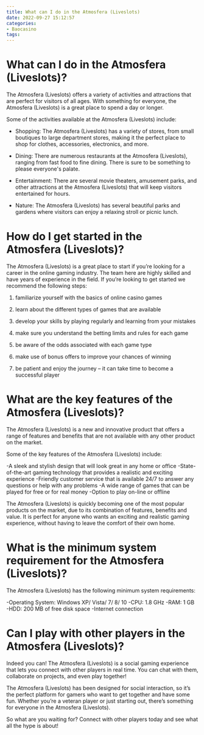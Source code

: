 ```yaml
---
title: What can I do in the Atmosfera (Liveslots)
date: 2022-09-27 15:12:57
categories:
- Baocasino
tags:
---
```



#  What can I do in the Atmosfera (Liveslots)?

The Atmosfera (Liveslots) offers a variety of activities and attractions that are perfect for visitors of all ages. With something for everyone, the Atmosfera (Liveslots) is a great place to spend a day or longer.

Some of the activities available at the Atmosfera (Liveslots) include:

- Shopping: The Atmosfera (Liveslots) has a variety of stores, from small boutiques to large department stores, making it the perfect place to shop for clothes, accessories, electronics, and more.

- Dining: There are numerous restaurants at the Atmosfera (Liveslots), ranging from fast food to fine dining. There is sure to be something to please everyone's palate.

- Entertainment: There are several movie theaters, amusement parks, and other attractions at the Atmosfera (Liveslots) that will keep visitors entertained for hours.

- Nature: The Atmosfera (Liveslots) has several beautiful parks and gardens where visitors can enjoy a relaxing stroll or picnic lunch.

#  How do I get started in the Atmosfera (Liveslots)?

The Atmosfera (Liveslots) is a great place to start if you’re looking for a career in the online gaming industry. The team here are highly skilled and have years of experience in the field. If you’re looking to get started we recommend the following steps:

1. familiarize yourself with the basics of online casino games

2. learn about the different types of games that are available

3. develop your skills by playing regularly and learning from your mistakes

4. make sure you understand the betting limits and rules for each game

5. be aware of the odds associated with each game type

6. make use of bonus offers to improve your chances of winning

7. be patient and enjoy the journey – it can take time to become a successful player

#  What are the key features of the Atmosfera (Liveslots)?

The Atmosfera (Liveslots) is a new and innovative product that offers a range of features and benefits that are not available with any other product on the market.

Some of the key features of the Atmosfera (Liveslots) include:

-A sleek and stylish design that will look great in any home or office
-State-of-the-art gaming technology that provides a realistic and exciting experience
-Friendly customer service that is available 24/7 to answer any questions or help with any problems
-A wide range of games that can be played for free or for real money
-Option to play on-line or offline

The Atmosfera (Liveslots) is quickly becoming one of the most popular products on the market, due to its combination of features, benefits and value. It is perfect for anyone who wants an exciting and realistic gaming experience, without having to leave the comfort of their own home.

#  What is the minimum system requirement for the Atmosfera (Liveslots)?

The Atmosfera (Liveslots) has the following minimum system requirements:

-Operating System: Windows XP/ Vista/ 7/ 8/ 10
-CPU: 1.8 GHz
-RAM: 1 GB
-HDD: 200 MB of free disk space
-Internet connection

#  Can I play with other players in the Atmosfera (Liveslots)?

Indeed you can! The Atmosfera (Liveslots) is a social gaming experience that lets you connect with other players in real time. You can chat with them, collaborate on projects, and even play together!

The Atmosfera (Liveslots) has been designed for social interaction, so it’s the perfect platform for gamers who want to get together and have some fun. Whether you’re a veteran player or just starting out, there’s something for everyone in the Atmosfera (Liveslots).

So what are you waiting for? Connect with other players today and see what all the hype is about!